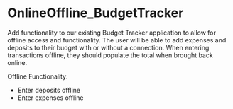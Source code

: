 # OnlineOffline_BudgetTracker
Add functionality to our existing Budget Tracker application to allow for offline access and functionality.  The user will be able to add expenses and deposits to their budget with or without a connection. When entering transactions offline, they should populate the total when brought back online.  

Offline Functionality:    
* Enter deposits offline    
* Enter expenses offline
